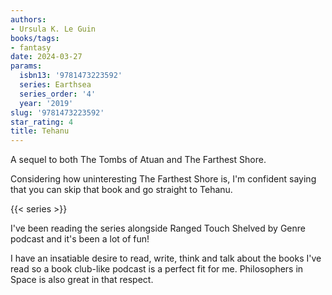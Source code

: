 ```yaml
---
authors:
- Ursula K. Le Guin
books/tags:
- fantasy
date: 2024-03-27
params:
  isbn13: '9781473223592'
  series: Earthsea
  series_order: '4'
  year: '2019'
slug: '9781473223592'
star_rating: 4
title: Tehanu
---
```


A sequel to both The Tombs of Atuan and The Farthest Shore.

Considering how uninteresting The Farthest Shore is, I'm confident saying that you can skip that book and go straight to Tehanu.

<!--more-->

{{< series >}}

I've been reading the series alongside Ranged Touch Shelved by Genre podcast and it's been a lot of fun!

I have an insatiable desire to read, write, think and talk about the books I've read so a book club-like podcast is a perfect fit for me. Philosophers in Space is also great in that respect.